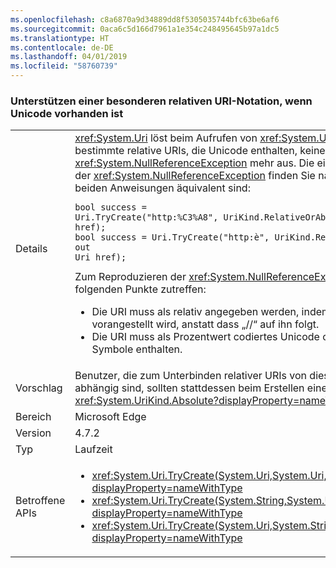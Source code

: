 ```yaml
---
ms.openlocfilehash: c8a6870a9d34889dd8f5305035744bfc63be6af6
ms.sourcegitcommit: 0aca6c5d166d7961a1e354c248495645b97a1dc5
ms.translationtype: HT
ms.contentlocale: de-DE
ms.lasthandoff: 04/01/2019
ms.locfileid: "58760739"
---
```

### <a name="support-special-relative-uri-notation-when-unicode-is-present"></a>Unterstützen einer besonderen relativen URI-Notation, wenn Unicode vorhanden ist

|   |   |
|---|---|
|Details|<xref:System.Uri> löst beim Aufrufen von <xref:System.Uri.TryCreate%2A> für bestimmte relative URIs, die Unicode enthalten, keine <xref:System.NullReferenceException> mehr aus. Die einfachste Reproduktion der <xref:System.NullReferenceException> finden Sie nachstehend, wobei die beiden Anweisungen äquivalent sind:<pre><code class="lang-csharp">bool success = Uri.TryCreate(&quot;http:%C3%A8&quot;, UriKind.RelativeOrAbsolute, out Uri href);&#13;&#10;bool success = Uri.TryCreate(&quot;http:&#232;&quot;, UriKind.RelativeOrAbsolute, out Uri href);&#13;&#10;</code></pre>Zum Reproduzieren der <xref:System.NullReferenceException> müssen die folgenden Punkte zutreffen:<ul><li>Die URI muss als relativ angegeben werden, indem ihm „http:“ vorangestellt wird, anstatt dass „//“ auf ihn folgt.</li><li>Die URI muss als Prozentwert codiertes Unicode oder nicht reservierte Symbole enthalten.</li></ul>|
|Vorschlag|Benutzer, die zum Unterbinden relativer URIs von diesem Verhalten abhängig sind, sollten stattdessen beim Erstellen eines URI <xref:System.UriKind.Absolute?displayProperty=nameWithType> angeben.|
|Bereich|Microsoft Edge|
|Version|4.7.2|
|Typ|Laufzeit|
|Betroffene APIs|<ul><li><xref:System.Uri.TryCreate(System.Uri,System.Uri,System.Uri@)?displayProperty=nameWithType></li><li><xref:System.Uri.TryCreate(System.String,System.UriKind,System.Uri@)?displayProperty=nameWithType></li><li><xref:System.Uri.TryCreate(System.Uri,System.String,System.Uri@)?displayProperty=nameWithType></li></ul>|

